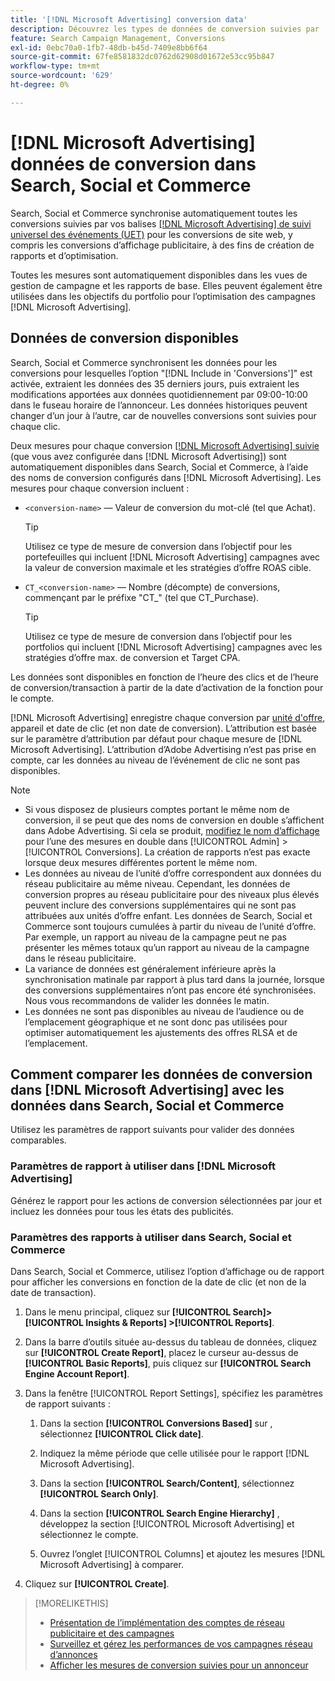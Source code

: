 ```yaml
---
title: '[!DNL Microsoft Advertising] conversion data'
description: Découvrez les types de données de conversion suivies par  [!DNL Microsoft Advertising] disponibles dans Search, Social et Commerce.
feature: Search Campaign Management, Conversions
exl-id: 0ebc70a0-1fb7-48db-b45d-7409e8bb6f64
source-git-commit: 67fe8581832dc0762d62908d01672e53cc95b847
workflow-type: tm+mt
source-wordcount: '629'
ht-degree: 0%

---
```


# [!DNL Microsoft Advertising] données de conversion dans Search, Social et Commerce

Search, Social et Commerce synchronise automatiquement toutes les conversions suivies par vos balises [[!DNL Microsoft Advertising]  de suivi universel des événements (UET)](https://about.ads.microsoft.com/solutions/tools/universal-event-tracking) pour les conversions de site web, y compris les conversions d’affichage publicitaire, à des fins de création de rapports et d’optimisation.

Toutes les mesures sont automatiquement disponibles dans les vues de gestion de campagne et les rapports de base. Elles peuvent également être utilisées dans les objectifs du portfolio pour l’optimisation des campagnes [!DNL Microsoft Advertising].

## Données de conversion disponibles

Search, Social et Commerce synchronisent les données pour les conversions pour lesquelles l’option &quot;[!DNL Include in 'Conversions']&quot; est activée, extraient les données des 35 derniers jours, puis extraient les modifications apportées aux données quotidiennement par 09:00-10:00 dans le fuseau horaire de l’annonceur. Les données historiques peuvent changer d’un jour à l’autre, car de nouvelles conversions sont suivies pour chaque clic.

Deux mesures pour chaque conversion [[!DNL Microsoft Advertising] suivie ](https://help.ads.microsoft.com/apex/index/3/en-us/n5012) (que vous avez configurée dans [!DNL Microsoft Advertising]) sont automatiquement disponibles dans Search, Social et Commerce, à l’aide des noms de conversion configurés dans [!DNL Microsoft Advertising]. Les mesures pour chaque conversion incluent :

* `<conversion-name>` — Valeur de conversion du mot-clé (tel que Achat).

  >[!TIP]
  >
  >Utilisez ce type de mesure de conversion dans l’objectif pour les portefeuilles qui incluent [!DNL Microsoft Advertising] campagnes avec la valeur de conversion maximale et les stratégies d’offre ROAS cible.

* `CT_<conversion-name>` — Nombre (décompte) de conversions, commençant par le préfixe &quot;CT_&quot; (tel que CT_Purchase).

  >[!TIP]
  >
  >Utilisez ce type de mesure de conversion dans l’objectif pour les portfolios qui incluent [!DNL Microsoft Advertising] campagnes avec les stratégies d’offre max. de conversion et Target CPA.

Les données sont disponibles en fonction de l’heure des clics et de l’heure de conversion/transaction à partir de la date d’activation de la fonction pour le compte.

[!DNL Microsoft Advertising] enregistre chaque conversion par [ unité d&#39;offre](/help/search-social-commerce/glossary.md#a-b), appareil et date de clic (et non date de conversion). L’attribution est basée sur le paramètre d’attribution par défaut pour chaque mesure de [!DNL Microsoft Advertising]. L’attribution d’Adobe Advertising n’est pas prise en compte, car les données au niveau de l’événement de clic ne sont pas disponibles.

>[!NOTE]
>
>* Si vous disposez de plusieurs comptes portant le même nom de conversion, il se peut que des noms de conversion en double s’affichent dans Adobe Advertising. Si cela se produit, [modifiez le nom d’affichage](/help/search-social-commerce/admin/conversion-metrics/conversion-metric-edit-display-name.md) pour l’une des mesures en double dans [!UICONTROL Admin] > [!UICONTROL Conversions]. La création de rapports n’est pas exacte lorsque deux mesures différentes portent le même nom.
>* Les données au niveau de l’unité d’offre correspondent aux données du réseau publicitaire au même niveau. Cependant, les données de conversion propres au réseau publicitaire pour des niveaux plus élevés peuvent inclure des conversions supplémentaires qui ne sont pas attribuées aux unités d’offre enfant. Les données de Search, Social et Commerce sont toujours cumulées à partir du niveau de l’unité d’offre. Par exemple, un rapport au niveau de la campagne peut ne pas présenter les mêmes totaux qu’un rapport au niveau de la campagne dans le réseau publicitaire.
>* La variance de données est généralement inférieure après la synchronisation matinale par rapport à plus tard dans la journée, lorsque des conversions supplémentaires n’ont pas encore été synchronisées. Nous vous recommandons de valider les données le matin.
>* Les données ne sont pas disponibles au niveau de l’audience ou de l’emplacement géographique et ne sont donc pas utilisées pour optimiser automatiquement les ajustements des offres RLSA et de l’emplacement.

## Comment comparer les données de conversion dans [!DNL Microsoft Advertising] avec les données dans Search, Social et Commerce

Utilisez les paramètres de rapport suivants pour valider des données comparables.

### Paramètres de rapport à utiliser dans [!DNL Microsoft Advertising]

Générez le rapport pour les actions de conversion sélectionnées par jour et incluez les données pour tous les états des publicités.

### Paramètres des rapports à utiliser dans Search, Social et Commerce

Dans Search, Social et Commerce, utilisez l’option d’affichage ou de rapport pour afficher les conversions en fonction de la date de clic (et non de la date de transaction).

1. Dans le menu principal, cliquez sur **[!UICONTROL Search]> [!UICONTROL Insights & Reports] >[!UICONTROL Reports]**.

1. Dans la barre d’outils située au-dessus du tableau de données, cliquez sur **[!UICONTROL Create Report]**, placez le curseur au-dessus de **[!UICONTROL Basic Reports]**, puis cliquez sur **[!UICONTROL Search Engine Account Report]**.

1. Dans la fenêtre [!UICONTROL Report Settings], spécifiez les paramètres de rapport suivants :

   1. Dans la section **[!UICONTROL Conversions Based]** sur , sélectionnez **[!UICONTROL Click date]**.

   1. Indiquez la même période que celle utilisée pour le rapport [!DNL Microsoft Advertising].

   1. Dans la section **[!UICONTROL Search/Content]**, sélectionnez **[!UICONTROL Search Only]**.

   1. Dans la section **[!UICONTROL Search Engine Hierarchy]** , développez la section [!UICONTROL Microsoft Advertising] et sélectionnez le compte.

   1. Ouvrez l’onglet [!UICONTROL Columns] et ajoutez les mesures [!DNL Microsoft Advertising] à comparer.

1. Cliquez sur **[!UICONTROL Create]**.

>[!MORELIKETHIS]
>
>* [Présentation de l’implémentation des comptes de réseau publicitaire et des campagnes](campaign-implemention-overview.md)
>* [ Surveillez et gérez les performances de vos campagnes réseau d’annonces ](monitor-performance-campaigns.md)
>* [Afficher les mesures de conversion suivies pour un annonceur](/help/search-social-commerce/admin/conversion-metrics/conversion-metric-view-tracked.md)
